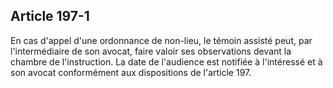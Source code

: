 Article 197-1
----
En cas d'appel d'une ordonnance de non-lieu, le témoin assisté peut, par
l'intermédiaire de son avocat, faire valoir ses observations devant la chambre
de l'instruction. La date de l'audience est notifiée à l'intéressé et à son
avocat conformément aux dispositions de l'article 197.
